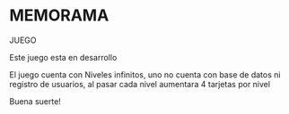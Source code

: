 # MEMORAMA
JUEGO

Este juego esta en desarrollo


El juego cuenta con Niveles infinitos, uno no cuenta con base de datos ni registro de usuarios, al pasar cada nivel aumentara 4 tarjetas por nivel

Buena suerte!
